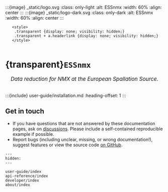 :::{image} _static/logo.svg
:class: only-light
:alt: ESSnmx
:width: 60%
:align: center
:::
:::{image} _static/logo-dark.svg
:class: only-dark
:alt: ESSnmx
:width: 60%
:align: center
:::

```{raw} html
   <style>
    .transparent {display: none; visibility: hidden;}
    .transparent + a.headerlink {display: none; visibility: hidden;}
   </style>
```

```{role} transparent
```

# {transparent}`ESSnmx`

<div style="font-size:1.2em;font-style:italic;color:var(--pst-color-text-muted);text-align:center;">
  Data reduction for NMX at the European Spallation Source.
  </br></br>
</div>

:::{include} user-guide/installation.md
:heading-offset: 1
:::

## Get in touch

- If you have questions that are not answered by these documentation pages, ask on [discussions](https://github.com/scipp/essnmx/discussions). Please include a self-contained reproducible example if possible.
- Report bugs (including unclear, missing, or wrong documentation!), suggest features or view the source code [on GitHub](https://github.com/scipp/essnmx).

```{toctree}
---
hidden:
---

user-guide/index
api-reference/index
developer/index
about/index
```
